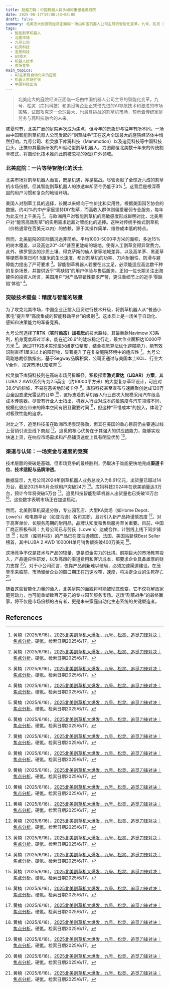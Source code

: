 ```yaml
---
title: 超越刀锋：中国机器人巨头如何重塑北美庭院
date: 2025-06-17T19:00:43+08:00
draft: false
summary: 北美庞大的庭院经济正面临一场由中国机器人公司主导的智能化变革。九号、松灵（库犸科技）和追觅等企业正凭借先进的AI导航技术和激进的市场策略，试图攻克这一全球最大、也最具挑战的割草机市场，预示着传统家庭劳务与高科技融合的未来。
tags: 
  - 智能割草机器人
  - 北美市场
  - 九号公司
  - 松灵科技
  - 追觅科技
  - AI技术
  - 机器人技术
  - 市场竞争
main_topics: 
  - AI在家庭自动化中的应用
  - 机器人市场扩张
  - 中国科技出海
---
```


> 北美庞大的庭院经济正面临一场由中国机器人公司主导的智能化变革。九号、松灵（库犸科技）和追觅等企业正凭借先进的AI导航技术和激进的市场策略，试图攻克这一全球最大、也最具挑战的割草机市场，预示着传统家庭劳务与高科技融合的未来。

盛夏时节，北美广袤的庭院再次成为焦点，但今年的景象却与往年有所不同。一场由中国智能割草机器人公司发起的“割草战争”正在这片全球最大的庭院经济体中悄然打响。九号公司、松灵旗下库犸科技（Mammotion）以及追觅科技等中国科技巨头，正携带其最新研发的AI驱动型割草机器人，力图颠覆北美数十年来的传统割草模式，将自动化技术推向此前被忽视的家庭户外领域。

### 北美庭院：一片等待智能化的沃土

北美市场对割草机器人而言，既是机遇，亦是挑战。尽管贡献了全球近六成的割草机市场份额，但其智能割草机器人的渗透率却至今仍低于3% [^1]。这背后是根深蒂固的用户习惯和复杂的地理环境。

美国人对割草工具的选择，长期以来倾向于性价比和实用性。根据美国园艺协会的数据，约42%的中产家庭坚持DIY割草，而高收入群体则偏爱雇佣专业服务，每年为此支付上千美元 [^1]。与欧洲用户对智能割草机的高敏感度形成鲜明对比，北美用户对“能否高效割草”的实用需求远超对智能化的追捧。这种对传统手推式割草机（价格通常在百美元以内）的依赖，源于其操作简单、维修成本低的特点。

然而，北美庭院的实际情况远非简单。平均1000-5000平方米的面积，多达15%的树木覆盖，以及高达20°-30°甚至更陡峭的坡地，使得人工割草变得异常费力。此外，佛罗里达的沙质土壤、得克萨斯的仙人掌等地域差异，以及高羊茅、黑麦草等硬质草类日均1.5厘米的生长速度，都对割草机的功率、刀片耐磨性、防滑与避障能力提出了严苛要求 [^1]。智能割草机器人若要在此立足，必须能适应高达数千种的复杂场景，并提供近乎“零缺陷”的用户体验与售后服务。正如一位长期关注出海硬件的投资人所言，美国用户“对产品容错性要求严苛，更注重细节上的近乎‘零缺陷’体验” [^1]。

### 突破技术壁垒：精度与智能的较量

为了攻克北美市场，中国企业正投入巨资进行技术升级，将割草机器人从“普通小家电”提升至“高度集成的智能移动平台”的级别 [^1]。这本质上是一场关于自动化、感知和决策能力的军备竞赛。

九号公司选择了**RTK（实时动态）加视觉**的技术路线。其最新款Navimow X3系列，机身宽度超过半米，能在近26.6°的陡坡稳定行走，最大作业面积达10000平方米 [^1]。通过RTK技术实现厘米级定位精度，结合视觉算法优化避障能力，能有效识别直径1厘米以上的障碍物，显著提升了在复杂庭院环境中的适应性 [^1]。九号公司副总裁徐鹏指出，基于Segway品牌积累，公司正通过与美国本土KOL、行业大V合作，加速市场认知培育 [^1]。

松灵旗下库犸科技则在高端市场另辟蹊径，积极探索**激光雷达（LiDAR）方案**。其LUBA 2 AWD系列专为2.5英亩（约10000平方米）的大型复杂草坪设计，可应对38.6°的斜坡，不易在恶劣地形被卡停 [^1]。库犸科技甚至宣布与速腾聚创达成120万台全固态激光雷达的订单 [^1]，这标志着割草机器人行业首次大规模采用汽车级高成本传感器。尽管有行业人士指出，机器人行业对成本的敏感度与汽车领域不同，规模化效应带来的降本空间有限且需要时间 [^1]，但这种“不惜成本”的投入，体现了对极致性能的追求。

对比之下，追觅科技虽在欧洲市场表现强劲，但其在美国的重心目前仍主要通过线上营销引流至线下商超 [^1]。追觅的核心优势在于其强大的供应链能力，能够实现快速上货，在响应市场需求和产品铺货速度上具有明显优势 [^1]。

### 渠道与认知：一场资金与速度的竞赛

技术层面的突破是基础，但市场竞争的最终胜利，仍取决于谁能更快地完成**渠道卡位、技术适配与品牌渗透**。

数据显示，九号公司2024年割草机器人业务总收入为8.61亿元，出货量已超过14万台，截至2025年5月全球用户突破24万 [^1]。库犸科技2024年在欧美销量达3万台，预计今年将突破5万台 [^1]。追觅科技智能割草机器人出货量也已突破10万台 [^1]。这些数字表明市场正在加速启动。

然而，北美割草机渠道分散，专业园艺店、大型KA卖场（如Home Depot、Lowe's）和电商平台（如亚马逊）各司其职，且对引入新产品持谨慎态度 [^1]。对于高客单价、长服务周期的耐用品，品牌认知度和售后服务至关重要。目前，中国厂商正积极布局：九号公司已与劳氏（Lowe's）达成合作，计划线上线下同步铺货 [^1]；松灵（库犸科技）的产品已在亚马逊德国、法国、美国站斩获Best Seller榜首，其中LUBA 2 AWD 10000H单月销售额突破400万美元 [^1]。

这场竞争不仅是技术与产品的较量，更是资金实力的比拼。前期巨大的市场教育投入，产品适应性研发，以及高昂的渠道费用和客诉成本，都要求企业具备雄厚的财力支撑 [^1]。对于小公司而言，仅靠产品创新难以破局，必须加速渠道建设。在茂草季来临前，市场留给企业的窗口期正在迅速收窄，速度，将决定企业的生死存亡 [^1]。

随着这些智能化力量的涌入，北美庭院的面貌将可能被彻底改变。它不仅将解放家庭劳动力，也可能重塑数百万美元的专业园艺服务市场。这场“割草战争”的最终赢家，将不仅是市场份额的占有者，更是未来家庭自动化生态系统的关键塑造者。

## References
[^1]: 黄楠（2025/6/16）。[2025北美割草机大爆发，九号、松灵、追觅刀锋对决｜焦点分析](https://36kr.com/p/3339191106713609)。硬氪。检索日期2025/6/17。
[^2]: （2025/6/17）。[狂飙!技术突变引爆割草机器人行业，黄金时代已来？ - 维科号](https://mp.ofweek.com/robot/a656714364537)。维科号。检索日期2025/6/17。
[^3]: （2025/6/17）。[中国厂商在悄悄\"割\"老外的草？| Ces 2025观察 - 知乎](https://zhuanlan.zhihu.com/p/17657421442)。知乎。检索日期2025/6/17。
[^4]: （2025/6/17）。[2025家电行业消费机器人系列：割草机器人深度报告，千帆竞渡，百舸争流_产品_市场_松灵为](https://www.sohu.com/a/887003003_121823490)。搜狐。检索日期2025/6/17。
[^5]: （2025/6/17）。[2025年割草机器人行业研究：千帆竞渡，百舸争流 - 报告精读 - 未来智库](https://www.vzkoo.com/read/202503186b96bd7a0af76559f461d245.html)。未来智库。检索日期2025/6/17。
